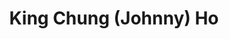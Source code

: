 ---
layout:     post
title:      "King Chung (Johnny) Ho"
description: "IT Director"
header-img: "img/officers/johnny.jpg"
active: true
email: 
---